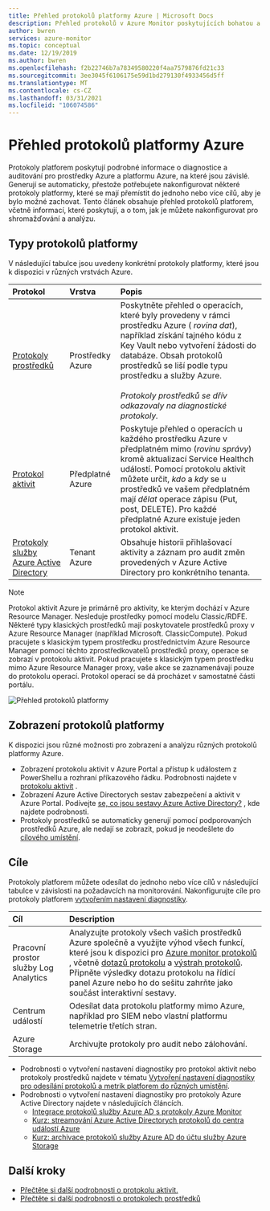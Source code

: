 ```yaml
---
title: Přehled protokolů platformy Azure | Microsoft Docs
description: Přehled protokolů v Azure Monitor poskytujících bohatou a častou práci o provozu prostředku Azure.
author: bwren
services: azure-monitor
ms.topic: conceptual
ms.date: 12/19/2019
ms.author: bwren
ms.openlocfilehash: f2b22746b7a78349580220f4aa7579876fd21c33
ms.sourcegitcommit: 3ee3045f6106175e59d1bd279130f4933456d5ff
ms.translationtype: MT
ms.contentlocale: cs-CZ
ms.lasthandoff: 03/31/2021
ms.locfileid: "106074586"
---
```

# <a name="overview-of-azure-platform-logs"></a>Přehled protokolů platformy Azure
Protokoly platforem poskytují podrobné informace o diagnostice a auditování pro prostředky Azure a platformu Azure, na které jsou závislé. Generují se automaticky, přestože potřebujete nakonfigurovat některé protokoly platformy, které se mají přemístit do jednoho nebo více cílů, aby je bylo možné zachovat. Tento článek obsahuje přehled protokolů platforem, včetně informací, které poskytují, a o tom, jak je můžete nakonfigurovat pro shromažďování a analýzu.

## <a name="types-of-platform-logs"></a>Typy protokolů platformy
V následující tabulce jsou uvedeny konkrétní protokoly platformy, které jsou k dispozici v různých vrstvách Azure.

| Protokol | Vrstva | Popis |
|:---|:---|:---|
| [Protokoly prostředků](./resource-logs.md) | Prostředky Azure | Poskytněte přehled o operacích, které byly provedeny v rámci prostředku Azure ( *rovina dat*), například získání tajného kódu z Key Vault nebo vytvoření žádosti do databáze. Obsah protokolů prostředků se liší podle typu prostředku a služby Azure.<br><br>*Protokoly prostředků se dřív odkazovaly na diagnostické protokoly.*  |
| [Protokol aktivit](../essentials/activity-log.md) | Předplatné Azure | Poskytuje přehled o operacích u každého prostředku Azure v předplatném mimo (*rovinu správy*) kromě aktualizací Service Healthch událostí. Pomocí protokolu aktivit můžete určit, _kdo_ a _kdy_ se u prostředků ve vašem předplatném mají _dělat_ operace zápisu (Put, post, DELETE). Pro každé předplatné Azure existuje jeden protokol aktivit. |
| [Protokoly služby Azure Active Directory](../../active-directory/reports-monitoring/overview-reports.md) | Tenant Azure |  Obsahuje historii přihlašovací aktivity a záznam pro audit změn provedených v Azure Active Directory pro konkrétního tenanta.   |

> [!NOTE]
> Protokol aktivit Azure je primárně pro aktivity, ke kterým dochází v Azure Resource Manager. Nesleduje prostředky pomocí modelu Classic/RDFE. Některé typy klasických prostředků mají poskytovatele prostředků proxy v Azure Resource Manager (například Microsoft. ClassicCompute). Pokud pracujete s klasickým typem prostředku prostřednictvím Azure Resource Manager pomocí těchto zprostředkovatelů prostředků proxy, operace se zobrazí v protokolu aktivit. Pokud pracujete s klasickým typem prostředku mimo Azure Resource Manager proxy, vaše akce se zaznamenávají pouze do protokolu operací. Protokol operací se dá procházet v samostatné části portálu.

![Přehled protokolů platformy](media/platform-logs-overview/logs-overview.png)




## <a name="viewing-platform-logs"></a>Zobrazení protokolů platformy
K dispozici jsou různé možnosti pro zobrazení a analýzu různých protokolů platformy Azure.

- Zobrazení protokolu aktivit v Azure Portal a přístup k událostem z PowerShellu a rozhraní příkazového řádku. Podrobnosti najdete v [protokolu aktivit](../essentials/activity-log.md#view-the-activity-log) . 
- Zobrazení Azure Active Directorych sestav zabezpečení a aktivit v Azure Portal. Podívejte [se, co jsou sestavy Azure Active Directory?](../../active-directory/reports-monitoring/overview-reports.md)  , kde najdete podrobnosti.
- Protokoly prostředků se automaticky generují pomocí podporovaných prostředků Azure, ale nedají se zobrazit, pokud je neodešlete do [cílového umístění](#destinations). 

## <a name="destinations"></a>Cíle
Protokoly platforem můžete odesílat do jednoho nebo více cílů v následující tabulce v závislosti na požadavcích na monitorování. Nakonfigurujte cíle pro protokoly platforem [vytvořením nastavení diagnostiky](../essentials/diagnostic-settings.md).

| Cíl | Description |
|:---|:---|
| Pracovní prostor služby Log Analytics | Analyzujte protokoly všech vašich prostředků Azure společně a využijte výhod všech funkcí, které jsou k dispozici pro [Azure monitor protokolů](../logs/data-platform-logs.md) , včetně [dotazů protokolu](../logs/log-query-overview.md) a [výstrah protokolů](../alerts/alerts-log.md). Připněte výsledky dotazu protokolu na řídicí panel Azure nebo ho do sešitu zahrňte jako součást interaktivní sestavy. | 
| Centrum událostí | Odesílat data protokolu platformy mimo Azure, například pro SIEM nebo vlastní platformu telemetrie třetích stran. |
| Azure Storage | Archivujte protokoly pro audit nebo zálohování. |

- Podrobnosti o vytvoření nastavení diagnostiky pro protokol aktivit nebo protokoly prostředků najdete v tématu [Vytvoření nastavení diagnostiky pro odesílání protokolů a metrik platforem do různých umístění](../essentials/diagnostic-settings.md). 
- Podrobnosti o vytvoření nastavení diagnostiky pro protokoly Azure Active Directory najdete v následujících článcích.
  - [Integrace protokolů služby Azure AD s protokoly Azure Monitor](../../active-directory/reports-monitoring/howto-integrate-activity-logs-with-log-analytics.md)
  - [Kurz: streamování Azure Active Directorych protokolů do centra událostí Azure](../../active-directory/reports-monitoring/tutorial-azure-monitor-stream-logs-to-event-hub.md)
  - [Kurz: archivace protokolů služby Azure AD do účtu služby Azure Storage](../../active-directory/reports-monitoring/quickstart-azure-monitor-route-logs-to-storage-account.md)



## <a name="next-steps"></a>Další kroky

* [Přečtěte si další podrobnosti o protokolu aktivit.](../essentials/activity-log.md)
* [Přečtěte si další podrobnosti o protokolech prostředků](./resource-logs.md)
